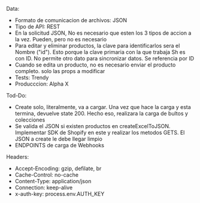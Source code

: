 Data:
- Formato de comunicacion de archivos: JSON
- Tipo de API: REST
- En la solicitud JSON, No es necesario que esten los 3 tipos de accion a la vez. Pueden, pero no es necesario
- Para editar y eliminar productos, la clave para identificarlos sera el Nombre ("id"). Esto porque la clave primaria con la que trabaja Sh es con ID. No permite otro dato para sincronizar datos. Se referencia por ID
- Cuando se edita un producto, no es necesario enviar el producto completo. solo las props a modificar 
- Tests: Trendy
- Producccion: Alpha X

Tod-Do:
- Create solo, literalmente, va a cargar. Una vez que hace la carga y esta termina, devuelve state 200. Hecho eso, realizara la carga de bultos y colecciones
- Se valida el JSON si existen productos en createExcelToJSON. Implementar SDK de Shopify  en este y realizar los metodos GETS. El JSON a create le debe llegar limpio
- ENDPOINTS de carga de Webhooks

Headers: 
- Accept-Encoding: gzip, defilate, br
- Cache-Control: no-cache
- Content-Type: application/json
- Connection: keep-alive
- x-auth-key: process.env.AUTH_KEY
